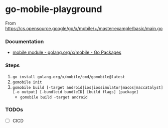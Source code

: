 go-mobile-playground
====================
From https://cs.opensource.google/go/x/mobile/+/master:example/basic/main.go

### Documentation
- [mobile module - golang.org/x/mobile - Go Packages](https://pkg.go.dev/golang.org/x/mobile)

### Steps
1. `go install golang.org/x/mobile/cmd/gomobile@latest`
2. `gomobile init`
3. `gomobile build [-target android|ios|iossimulator|macos|maccatalyst] [-o output] [-bundleid bundleID] [build flags] [package]`
    - `gomobile build -target android`

### TODOs
- [ ] CICD
